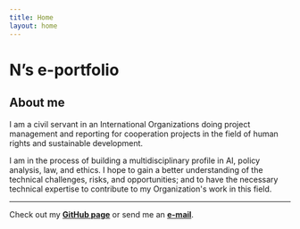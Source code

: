 ```yaml
---
title: Home
layout: home
---
```


# N’s e-portfolio  

## About me
I am a civil servant in an International Organizations doing project management and reporting for cooperation projects in the field of human rights and sustainable development.

I am in the process of building a multidisciplinary profile in AI, policy analysis, law, and ethics. I hope to gain a better understanding of the technical challenges, risks, and opportunities; and to have the necessary technical expertise to contribute to my Organization's work in this field.


----
Check out my <a href="https://github.com/no22138/eportfolio/" target="_blank">**GitHub page**</a> or send me an [**e-mail**](mailto:no22138@essex.ac.uk).
